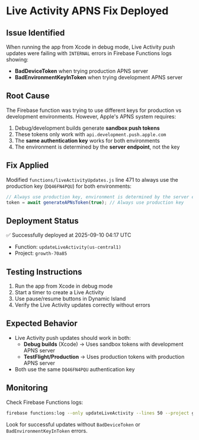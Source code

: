 # Live Activity APNS Fix Deployed

## Issue Identified
When running the app from Xcode in debug mode, Live Activity push updates were failing with `INTERNAL` errors in Firebase Functions logs showing:
- **BadDeviceToken** when trying production APNS server
- **BadEnvironmentKeyInToken** when trying development APNS server

## Root Cause
The Firebase function was trying to use different keys for production vs development environments. However, Apple's APNS system requires:
1. Debug/development builds generate **sandbox push tokens**
2. These tokens only work with `api.development.push.apple.com`
3. The **same authentication key** works for both environments
4. The environment is determined by the **server endpoint**, not the key

## Fix Applied
Modified `functions/liveActivityUpdates.js` line 471 to always use the production key (`DQ46FN4PQU`) for both environments:
```javascript
// Always use production key, environment is determined by the server endpoint
token = await generateAPNsToken(true); // Always use production key
```

## Deployment Status
✅ Successfully deployed at 2025-09-10 04:17 UTC
- Function: `updateLiveActivity(us-central1)` 
- Project: `growth-70a85`

## Testing Instructions
1. Run the app from Xcode in debug mode
2. Start a timer to create a Live Activity
3. Use pause/resume buttons in Dynamic Island
4. Verify the Live Activity updates correctly without errors

## Expected Behavior
- Live Activity push updates should work in both:
  - **Debug builds** (Xcode) → Uses sandbox tokens with development APNS server
  - **TestFlight/Production** → Uses production tokens with production APNS server
- Both use the same `DQ46FN4PQU` authentication key

## Monitoring
Check Firebase Functions logs:
```bash
firebase functions:log --only updateLiveActivity --lines 50 --project growth-70a85
```

Look for successful updates without `BadDeviceToken` or `BadEnvironmentKeyInToken` errors.